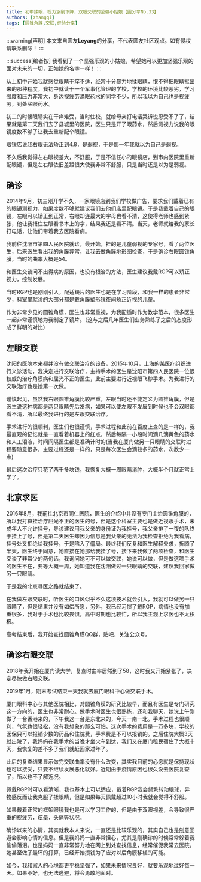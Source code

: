 ```yaml
---
title: 初中揉眼，视力急剧下降，双眼交联的坚强小姑娘【圆分享No.33】
authors: [zhangqi]
tags: [圆锥角膜,交联,经验分享]
---
```

:::warning[声明]
本文来自圆友**Leyang**的分享，不代表圆友社区观点。如有侵权请联系删除！
:::

:::success[编者按]
我看到了一个坚强乐观的小姑娘，希望她可以更加坚强乐观的面对未来的一切，正如她的名字一样！
:::

从上初中开始我就感觉眼睛干痒不适，经常十分暴力地揉眼睛，恨不得把眼睛抠出来的那种程度。我初中就读于一个军事化管理的学校，学校的环境比较恶劣，学习强度和压力非常大，身边视疲劳滴眼药水的同学不少，所以我以为自己也是视疲劳，到处买眼药水。

初二的时候眼睛实在干痒难受，当时住校，就给母亲打电话哭诉说忍受不了了，结果就是第二天我们去了县城里的医院，医生只是开了眼药水，然后测视力说我的眼镜度数不够了让我去重新配个眼镜。

眼镜店说我右眼无法矫正到4.8，是弱视，于是那一年我就以为自己是弱视。

不久后我觉得左右眼视差大，不舒服，于是不信任小的眼镜店，到市内医院里重新配眼镜，但是左右眼依旧差距很大使我非常不舒服，只是当时还是以为是弱视。

## 确诊

2014年9月，初三刚开学不久，一家眼镜店到我们学校做广告，要求我们戴着已有的眼镜测视力，如果度数不够就建议我们去他们店里配眼镜。于是我戴着自己的眼镜，左眼可以矫正到正常，右眼却连最大的字母也看不清，这使得老师也感到紧张，他让我捂住左眼看书本上的字，结果我还是看不清。当天，老师就给我的家长打电话，让他们带着我去医院看病。

我前往沈阳市第四人民医院就诊，最开始，挂的是儿童弱视的专家号，看了两位医生，后来医生看出我的角膜异常，让我去做角膜地形图检查，于是确诊右眼圆锥角膜，当时的曲率大概是54。

和医生交谈问不出得病的原因，也没有根治的方法，医生建议我戴RGP可以矫正视力，控制发展。

当时RGP也是刚刚引入，配适镜片的医生也是在学习阶段，和我一样的患者非常少，科室里就诊的大部分都是戴角膜塑形镜夜间矫正近视的儿童。

作为非常少见的圆锥角膜，医生也非常重视，为我配适时作为教学范本，很多医生一起非常谨慎地为我制定了镜片。（这与之后几年医生们业务熟练了之后的态度形成了鲜明的对比）

## 左眼交联

沈阳的医院本来都并没有做交联治疗的设备，2015年10月，上海的某医疗组织进行义诊活动，我决定进行交联治疗，主持手术的医生是沈阳市第四人民医院一位很权威的治疗角膜病和屈光不正的医生，此前主要进行近视眼飞秒手术。为我进行的交联治疗也是她第一次做。

谨慎起见，虽然我右眼圆锥角膜比较严重，左眼当时还不能定义为圆锥角膜，但是医生说这种病都是两只眼睛先后发病，如果可以使左眼不发展到时候也不会双眼都看不清，所以最终我进行的是左眼交联治疗。

手术进行的很顺利，医生们也很谨慎，手术过程和此前在百度上查的是一样的，我最直观的记忆就是一直看着机器上的红点，然后每隔一小段时间滴几滴黄色的药水和人工泪液，时间间隔医生都是准确计时的(当我在厦门做另一只眼睛的交联时过程要随意很多，主要过程还是一样的，只是每次医生会滴较多的药水，次数少一点)

最后这次治疗只花了两千多块钱，我恢复大概一周眼睛消肿，大概半个月就正常上学了。

## 北京求医

2016年8月，我前往北京市同仁医院，医生的介绍中并没有专门主治圆锥角膜的，所以我打算挂治疗屈光不正的医生的号，但是这个科室主要也是做近视眼手术，未成年人不允许挂号，导诊建议用我父亲的身份证为我挂号，我父亲排了一夜的队终于挂上了号，但是第二天医生却因为信息是我父亲的无法为我检查拒绝为我看病，挂号处又拒绝给我挂号，于是陷入了僵局。最终我们反复和医生解释央求，折腾了半天，医生终于同意，她直接在她那给我挂了号，接下来我做了两项检查，和医生交谈了非常少的两句话，我询问她可不可以做交联，她说可以做，但是做这项手术的医生不在，要等大概一周，她知道我在沈阳做过一只眼睛的交联，建议我回家做另一只眼睛。

于是我的北京寻医之路就结束了。

在我做左眼交联时，听医生的口风似乎不久这项技术就会引入，我就可以做另一只眼睛了，但是结果并没有如偿所愿，另外，我已经习惯了戴RGP，病情也没有加重很多，我对于手术也比较畏惧，高中时期也比较忙，所以我主观上求医也不太积极。

高考结束后，我开始查找圆锥角膜QQ群，贴吧，关注公众号。

## 确诊右眼交联

2018年我开始在厦门读大学，复查时曲率居然到了58，这时我又开始紧张了，决定尽快做右眼交联。

2019年1月，期末考试结束一天我就去厦门眼科中心做交联手术。

厦门眼科中心与其他医院相比，对圆锥角膜的研究比较早，而且有医生是专门研究这一方向的，医生也非常耐心。做手术时医生也很熟练，还和我聊天，她说上午刚做了一台香港来的，下午我这一台是东北来的，今天一南一北。手术过程也很顺利，气氛也很轻松，没有我想象的那么可怕。这次手术的费用是一万多块，学校的医保只可以报销少数的药品和住院费，手术费是不可以报销的。之后住院大概3天就出院了，我妈妈在我手术的当晚才坐火车到达，我们又在厦门租民宿住了大概十天，我恢复的差不多了我们就赶回家过年了。

此后的复查结果显示做完交联曲率没有什么改变，其实我目前的心愿就是保持现状也可以接受，只要不继续发展恶化就好。近期由于疫情原因也很久没去医院复查了，所以也不了解近况。

佩戴RGP时可以看清晰，我也基本上可以适应，戴着RGP我会频繁转动眼球，异物感反而让我克服了揉眼睛，但是如果每天佩戴超过10小时我就会觉得不舒服。

如果戴着正常的框架眼镜我也是可以学习工作的，但是由于双眼视差，会导致很严重的视疲劳，眩晕，头痛等状况。

确诊以来的心情，其实就我本人来说，一直还是比较乐观的，其实自己也是刻意回避会影响心情的信息。但是我妈妈一直非常担心，尤其是刚确诊的时候常常躲着我偷偷落泪。也是妈妈一直非常努力地在网上到处查找信息，经常催促我常去医院。她甚至做了最坏的打算，已经开始攒钱为了应对以后角膜移植的可能。

如今，我和家人的心境都更平稳坚强了，如果未来情况良好，就要乐观地过好每一天。如果不好，也无法逃避，将会勇敢地面对。
